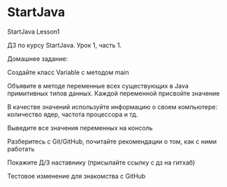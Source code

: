 # StartJava
StartJava Lesson1

ДЗ по курсу StartJava.
Урок 1, часть 1.

Домашнее задание:

Создайте класс Variable с методом main 

Объявите в методе переменные всех существующих в Java примитивных типов данных. Каждой переменной присвойте значение

В качестве значений используйте информацию о своем компьютере: количество ядер, частота процессора и тд.

Выведите все значения переменных на консоль

Разберитесь с Git/GitHub, почитайте рекомендации о том, как с ними работать

Покажите Д/З наставнику (присылайте ссылку с дз на гитхаб)


Тестовое изменение для знакомства с GitHub
